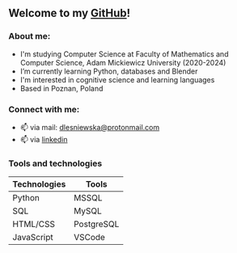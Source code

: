 ## Welcome to my [GitHub]!

### About me:
- I'm studying Computer Science at Faculty of Mathematics and Computer Science, Adam Mickiewicz University (2020-2024)
- I’m currently learning Python, databases and Blender
- I'm interested in cognitive science and learning languages
- Based in Poznan, Poland

### Connect with me:
- 📫 via mail: dlesniewska@protonmail.com
- 📫 via [linkedin]

### Tools and technologies 
| Technologies | Tools      |
| ------------ | ---------- |
| Python       | MSSQL      |
| SQL          | MySQL      |
| HTML/CSS     | PostgreSQL |
| JavaScript   | VSCode     |

[linkedin]: https://www.linkedin.com/in/dominika-leśniewska-6146761b9/
[GitHub]: https://github.com/dominikalesniewska?tab=repositories
